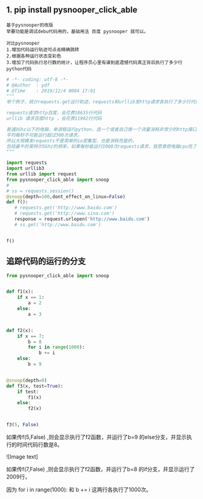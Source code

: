 ## 1. pip install pysnooper_click_able

```
基于pysnooper的改版
举要功能是调试debu代码用的，基础用法 百度 pysnooper 就可以。

对比pysnooper
1.增加代码运行轨迹可点击精确跳转
2.根据各种运行状态变彩色
3.增加了代码执行总行数的统计，让程序员心里有谱到底遗憾代码真正背后执行了多少行python代码

```
 
 
 ```python
# -*- coding: utf-8 -*-
# @Author  : ydf
# @Time    : 2019/12/4 0004 17:01
"""
举个例子，统计requests.get运行轨迹，requests和urllib发http请求各执行了多少行代码。

requests请求http百度，会花费18635行代码
urllib 请求百度http ，会花费11902行代码

普通3Ghz以下的电脑，单进程运行python，选一个或者自己做一个流量消耗非常少的http接口进行请求测试，
平均每秒不可能运行超过300次请求。
所以大规模发requests不是简单的io密集型，也是消耗性能的，
包括最牛的英特尔5Ghz的频率，如果每秒能运行1000次requests请求，我愿意把电脑cpu吃了。
"""

import requests
import urllib3
from urllib import request
from pysnooper_click_able import snoop
#
# ss = requests.session()
@snoop(depth=100,dont_effect_on_linux=False)
def f():
    # requests.get('http://www.baidu.com')
    # requests.get('http://www.sina.com')
    response = request.urlopen('http://www.baidu.com')
    # ss.get('http://www.baidu.com')


f()
```


## 追踪代码的运行的分支

```python
from pysnooper_click_able import snoop


def f1(x):
    if x == 1:
        a = 2
    else:
        a = 3


def f2(x):
    if x == 7:
        b = 8
        for i in range(1000):
            b += i
    else:
        b = 9


@snoop(depth=9)
def f3(x, test=True):
    if test:
        f1(x)
    else:
        f2(x)


f3(5, False)


```

如果传f(5,False) ,则会显示执行了f2函数，并运行了b=9 的else分支，并显示执行的时间代码行数是8。

![Image text][](https://i.niupic.com/images/2020/06/19/8hmF.png)


如果传f(7,False) ,则会显示执行了f2函数，并运行了b=8 的if分支，并显示运行了2009行，

因为  for i in range(1000): 和 b += i 这两行各执行了1000次。

